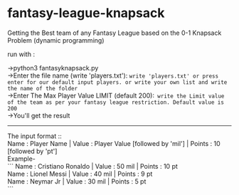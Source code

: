 # fantasy-league-knapsack
Getting the Best team of any Fantasy League based on the 0-1 Knapsack Problem (dynamic programming)

run with :

->python3 fantasyknapsack.py<br>
->Enter the file name (write 'players.txt'): ```write 'players.txt' or press enter for our default input players. or write your own list and write the name of the folder```<br>
->Enter The Max Player Value LIMIT (default 200):``` write the Limit value of the team as per your fantasy league restriction. Default value is 200```<br>
->You'll get the result

<hr>
The input format ::<br>
Name : Player Name | Value : Player Value [followed by 'mil'] | Points : 10 [followed by 'pt']<br>
Example- <br>
```
Name : Cristiano Ronaldo | Value : 50 mil | Points : 10 pt <br>
Name : Lionel Messi | Value : 40 mil | Points : 9 pt <br>
Name : Neymar Jr | Value : 30 mil | Points : 5 pt <br>
```
